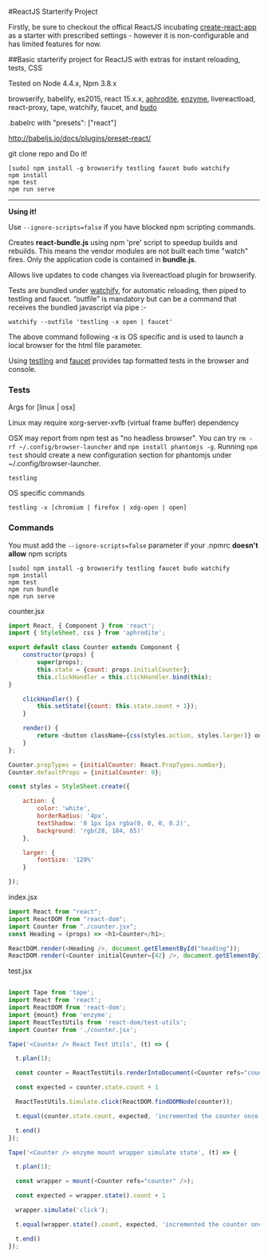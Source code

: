 #ReactJS Starterify Project

Firstly, be sure to checkout the offical ReactJS incubating [create-react-app](https://github.com/facebookincubator/create-react-app) as a starter with prescribed settings - however it is non-configurable and has limited features for now.

##Basic starterify project for ReactJS with extras for instant reloading, tests, CSS 

Tested on Node 4.4.x, Npm 3.8.x

browserify, babelify, es2015, react 15.x.x, [aphrodite](https://github.com/Khan/aphrodite/), [enzyme](http://airbnb.io/enzyme/), livereactload, react-proxy,  tape, watchify, faucet, and [budo](https://www.npmjs.com/package/budo)

.babelrc with "presets": ["react"]

http://babeljs.io/docs/plugins/preset-react/

git clone repo and Do it!

~~~
[sudo] npm install -g browserify testling faucet budo watchify
npm install
npm test
npm run serve
~~~

---

**Using it!**

Use ```--ignore-scripts=false``` if you have blocked npm scripting commands.

Creates **react-bundle.js** using npm 'pre' script to speedup builds and rebuilds. This means the vendor modules are not built each time "watch" fires. Only the application code is contained in **bundle.js**.

Allows live updates to code changes via livereactload plugin for browserify.

Tests are bundled under [watchify](https://github.com/substack/watchify), for automatic reloading, then piped to testling and faucet. “outfile” is mandatory but can be a command that receives the bundled javascript via pipe :-

``` watchify --outfile 'testling -x open | faucet' ```

The above command following -x is OS specific and is used to launch a local browser for the html file parameter.

Using [testling](https://github.com/substack/watchify) and [faucet](https://github.com/substack/faucet) provides tap formatted tests in the browser and console.

### Tests

Args for [linux | osx]

Linux may require xorg-server-xvfb (virtual frame buffer) dependency

OSX may report from npm test as "no headless browser". You can try ``` rm -rf ~/.config/browser-launcher ``` and ```npm install phantomjs -g```. Running ```npm test``` should create a new configuration section for phantomjs under ~/.config/browser-launcher.

~~~
testling
~~~

OS specific commands

~~~
testling -x [chromium | firefox | xdg-open | open]
~~~

### Commands

You must add the ```--ignore-scripts=false``` parameter if your .npmrc **doesn't allow** npm scripts

~~~
[sudo] npm install -g browserify testling faucet budo watchify
npm install
npm test
npm run bundle
npm run serve
~~~

counter.jsx

~~~javascript
import React, { Component } from 'react';
import { StyleSheet, css } from 'aphrodite';

export default class Counter extends Component {
	constructor(props) {
		super(props);
		this.state = {count: props.initialCounter};
		this.clickHandler = this.clickHandler.bind(this);
}

	clickHandler() {
		this.setState({count: this.state.count + 1});
    }

	render() {
		return <button className={css(styles.action, styles.larger)} onClick={this.clickHandler}>{this.state.count}</button>;
	}
};

Counter.propTypes = {initialCounter: React.PropTypes.number};
Counter.defaultProps = {initialCounter: 0};

const styles = StyleSheet.create({

	action: {
		color: 'white',
		borderRadius: '4px',
		textShadow: '0 1px 1px rgba(0, 0, 0, 0.2)',
		background: 'rgb(28, 184, 65)'
	},					 

	larger: {
		fontSize: '120%'
	}

});
~~~

index.jsx

~~~javascript
import React from "react";
import ReactDOM from "react-dom";
import Counter from "./counter.jsx";
const Heading = (props) => <h1>Counter</h1>;

ReactDOM.render(<Heading />, document.getElementById("heading"));
ReactDOM.render(<Counter initialCounter={42} />, document.getElementById("content"));
~~~

test.jsx

~~~javascript

import Tape from 'tape';
import React from 'react';
import ReactDOM from 'react-dom';
import {mount} from 'enzyme';
import ReactTestUtils from 'react-dom/test-utils';
import Counter from './counter.jsx';

Tape('<Counter /> React Test Utils', (t) => {

  t.plan(1);

  const counter = ReactTestUtils.renderIntoDocument(<Counter refs="counter" initialCounter={42}/>);

  const expected = counter.state.count + 1

  ReactTestUtils.Simulate.click(ReactDOM.findDOMNode(counter));

  t.equal(counter.state.count, expected, 'incremented the counter once');

  t.end()
});

Tape('<Counter /> enzyme mount wrapper simulate state', (t) => {

  t.plan(1);

  const wrapper = mount(<Counter refs="counter" />);

  const expected = wrapper.state().count + 1

  wrapper.simulate('click');

  t.equal(wrapper.state().count, expected, 'incremented the counter once');

  t.end()
});

~~~
